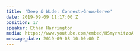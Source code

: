 ```yaml
---
title: 'Deep & Wide: Connect>Grow>Serve'
date: 2019-09-09 11:17:00 Z
position: 17
speaker: Ethan Harrington
media: https://www.youtube.com/embed/HSmynvitzoA
message_date: 2019-09-08 10:00:00 Z
---
```


